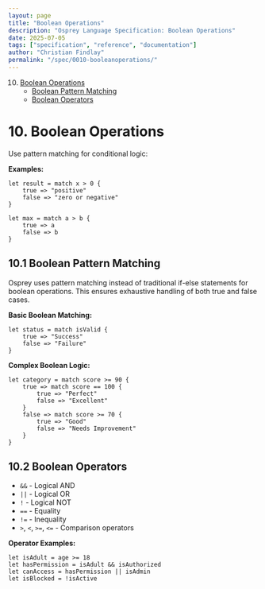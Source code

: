 ```yaml
---
layout: page
title: "Boolean Operations"
description: "Osprey Language Specification: Boolean Operations"
date: 2025-07-05
tags: ["specification", "reference", "documentation"]
author: "Christian Findlay"
permalink: "/spec/0010-booleanoperations/"
---
```


10. [Boolean Operations](0010-BooleanOperations.md)
    - [Boolean Pattern Matching](#101-boolean-pattern-matching)
    - [Boolean Operators](#102-boolean-operators)

# 10. Boolean Operations

Use pattern matching for conditional logic:

**Examples:**
```osprey
let result = match x > 0 {
    true => "positive"
    false => "zero or negative"
}

let max = match a > b {
    true => a
    false => b
}
```

## 10.1 Boolean Pattern Matching

Osprey uses pattern matching instead of traditional if-else statements for boolean operations. This ensures exhaustive handling of both true and false cases.

**Basic Boolean Matching:**
```osprey
let status = match isValid {
    true => "Success"
    false => "Failure"
}
```

**Complex Boolean Logic:**
```osprey
let category = match score >= 90 {
    true => match score == 100 {
        true => "Perfect"
        false => "Excellent"
    }
    false => match score >= 70 {
        true => "Good"
        false => "Needs Improvement"
    }
}
```

## 10.2 Boolean Operators

- `&&` - Logical AND
- `||` - Logical OR  
- `!` - Logical NOT
- `==` - Equality
- `!=` - Inequality
- `>`, `<`, `>=`, `<=` - Comparison operators

**Operator Examples:**
```osprey
let isAdult = age >= 18
let hasPermission = isAdult && isAuthorized
let canAccess = hasPermission || isAdmin
let isBlocked = !isActive
```